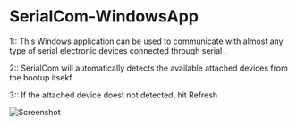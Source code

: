 # SerialCom-WindowsApp
1:: This Windows application can be used to communicate with almost any type of serial electronic devices connected through serial .

2:: SerialCom will automatically detects the available attached devices from the bootup itsekf

3:: If the attached device doest not detected, hit Refresh

![Screenshot](SerialCom.png)
